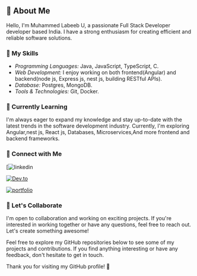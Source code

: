 ## 👋 About Me

Hello, I'm Muhammed Labeeb U, a passionate Full Stack Developer developer based India. I have a strong enthusiasm for creating efficient and reliable software solutions.

### 🚀 My Skills

- *Programming Languages:* Java, JavaScript, TypeScript, C.
- *Web Development:* I enjoy working on both frontend(Angular) and backend(node js, Express js, nest js, building RESTful APIs).
- *Database:* Postgres, MongoDB.
- *Tools & Technologies:* Git, Docker.

### 🌱 Currently Learning

I'm always eager to expand my knowledge and stay up-to-date with the latest trends in the software development industry. Currently, I'm exploring Angular,nest js, React js, Databases, Microservices,And more frontend and backend frameworks.

### 🔗 Connect with Me

[![linkedin](www.linkedin.com/in/muhammed-labeeb-u-64a7a323b)

[![Dev.to]([https://img.shields.io/badge/dev.io-kdc?style=for-the-badge&logo=dev.io&logoColor=white)](https://dev.to/muhammedarifp/](https://dev.to/ladoxer))

[![portfolio]([https://img.shields.io/badge/my_portfolio-000?style=for-the-badge&logo=ko-fi&logoColor=white)](https://www.instagram.com/arifu_00](https://www.instagram.com/ladoxer)) 

### 💬 Let's Collaborate

I'm open to collaboration and working on exciting projects. If you're interested in working together or have any questions, feel free to reach out. Let's create something awesome!

Feel free to explore my GitHub repositories below to see some of my projects and contributions. If you find anything interesting or have any feedback, don't hesitate to get in touch.

Thank you for visiting my GitHub profile! 🚀
